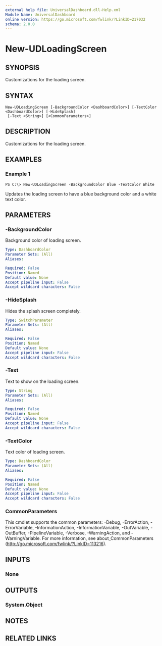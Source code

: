```yaml
---
external help file: UniversalDashboard.dll-Help.xml
Module Name: UniversalDashboard
online version: https://go.microsoft.com/fwlink/?LinkID=217032
schema: 2.0.0
---
```


# New-UDLoadingScreen

## SYNOPSIS
Customizations for the loading screen.

## SYNTAX

```
New-UDLoadingScreen [-BackgroundColor <DashboardColor>] [-TextColor <DashboardColor>] [-HideSplash]
 [-Text <String>] [<CommonParameters>]
```

## DESCRIPTION
Customizations for the loading screen.

## EXAMPLES

### Example 1
```
PS C:\> New-UDLoadingScreen -BackgroundColor Blue -TextColor White
```

Updates the loading screen to have a blue background color and a white text color.

## PARAMETERS

### -BackgroundColor
Background color of loading screen.

```yaml
Type: DashboardColor
Parameter Sets: (All)
Aliases:

Required: False
Position: Named
Default value: None
Accept pipeline input: False
Accept wildcard characters: False
```

### -HideSplash
Hides the splash screen completely.

```yaml
Type: SwitchParameter
Parameter Sets: (All)
Aliases:

Required: False
Position: Named
Default value: None
Accept pipeline input: False
Accept wildcard characters: False
```

### -Text
Text to show on the loading screen. 

```yaml
Type: String
Parameter Sets: (All)
Aliases:

Required: False
Position: Named
Default value: None
Accept pipeline input: False
Accept wildcard characters: False
```

### -TextColor
Text color of loading screen.

```yaml
Type: DashboardColor
Parameter Sets: (All)
Aliases:

Required: False
Position: Named
Default value: None
Accept pipeline input: False
Accept wildcard characters: False
```

### CommonParameters
This cmdlet supports the common parameters: -Debug, -ErrorAction, -ErrorVariable, -InformationAction, -InformationVariable, -OutVariable, -OutBuffer, -PipelineVariable, -Verbose, -WarningAction, and -WarningVariable. For more information, see about_CommonParameters (http://go.microsoft.com/fwlink/?LinkID=113216).

## INPUTS

### None

## OUTPUTS

### System.Object

## NOTES

## RELATED LINKS
